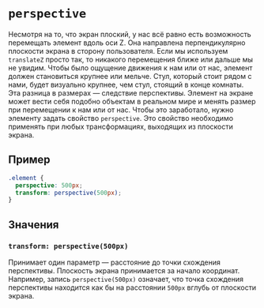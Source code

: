 # `perspective`

Несмотря на то, что экран плоский, у нас всё равно есть возможность перемещать элемент вдоль оси Z. Она направлена перпендикулярно плоскости экрана в сторону пользователя. Если мы используем `translateZ` просто так, то никакого перемещения ближе или дальше мы не увидим. Чтобы было ощущение движения к нам или от нас, элемент должен становиться крупнее или мельче. Стул, который стоит рядом с нами, будет визуально крупнее, чем стул, стоящий в конце комнаты. Эта разница в размерах — следствие перспективы. Элемент на экране может вести себя подобно объектам в реальном мире и менять размер при перемещении к нам или от нас. Чтобы это заработало, нужно элементу задать свойство `perspective`. Это свойство необходимо применять при любых трансформациях, выходящих из плоскости экрана.

## Пример

```css
.element {
  perspective: 500px;
  transform: perspective(500px);
}
```

## Значения

### `transform: perspective(500px)`

Принимает один параметр — расстояние до точки схождения перспективы. Плоскость экрана принимается за начало координат. Например, запись `perspective(500px)` означает, что точка схождения перспективы находится как бы на расстоянии `500px` вглубь от плоскости экрана.
